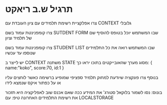 # תרגיל ש.ב ריאקט

צרו אפלקציית רשימת תלמידים עם ציון העובדת עם
CONTEXT גלובלי

צרו קומפנינטת עמוד בשם
SUTDENT FORM
שבו המשתמש יוכל בטופס להוסיף שם של תלמיד וציון

צרו קומפנינטת עמוד בשם
STUDENT LIST
שבו המשתמש רואה את כל התלמידים שנוספו עד עכשיו

יש לייצר ב
CONTEXT
משתנה
STATE
מסוג מערך שהאובייקטים בתוכו יראו כך:
{
name:"koko",
score:70,
id:1
}

בנוסף צרו פונקציה שיודעת למחוק תלמיד ספציפי שמופיע ברשימה כאשר לוחצים עליו או על כפתור איקס שנמצא לידו

בונוס: נסו לשמור בלוקאל סטורג' את המידע ככה שאם אכנס שוב לאפליקציה היא תזכור את רשימת התלמידים האחרונה
טיפ: עם LOCALSTORAGE
